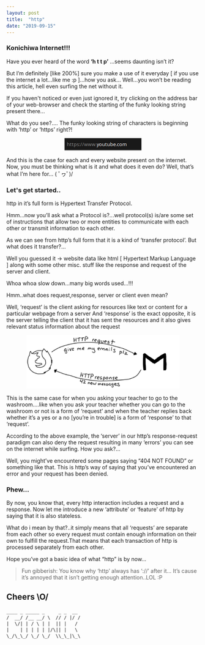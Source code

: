 ```yaml
---
layout: post
title:  "http"
date: "2019-09-15"
---
```


### Konichiwa Internet!!!
Have you ever heard of the word <b>‘h t t p’</b> ...seems daunting isn’t it?

But I’m definitely [like 200%] sure you make a use of it everyday [ if you use the internet a lot...like me :p ]...how you ask...
Well...you won’t be reading this article, hell even surfing the net without it.

If you haven't noticed or even just ignored it, try clicking on the address bar of your web-browser and check the starting of the funky looking string present there...

What do you see?.... The funky looking string of characters is beginning with ‘http’ or ‘https’ right?!

<center><img src="/assets/http/1.png"/></center>

And this is the case for each and every website present on the internet.
Now, you must be thinking what is it and what does it even do?
Well, that’s what I’m here for… ( ﾟヮﾟ)/


### Let's get started..
http in it’s full form is Hypertext Transfer Protocol.

Hmm...now you’ll ask what a Protocol is?...well protocol(s) is/are some set of instructions that allow two or more entities to communicate with each other or transmit information to each other.

As we can see from http’s full form that it is a kind of ‘transfer protocol’. But what does it transfer?...

Well you guessed it → website data like html [ Hypertext Markup Language ] along with some other misc. stuff like the response and request of the server and client.

Whoa whoa slow down…many big words used...!!!

Hmm..what does request,response, server or client even mean?

Well, ‘request’ is the client asking for resources like text or content for a particular webpage from a server
And ‘response’ is the exact opposite, it is the server telling the client that it has sent the resources and it also gives relevant status information about the request

<center><img src="/assets/http/req-resp.jpeg" width="400"/></center>

This is the same case for when you asking your teacher to go to the washroom....like when you ask your teacher whether you can go to the washroom or not is a form of ‘request’ and when the teacher replies back whether it’s a yes or a no [you’re in trouble] is a form of ‘response’ to that ‘request’.

According to the above example, the ‘server’ in our http’s response-request paradigm can also deny the request resulting in many ‘errors’ you can see on the internet while surfing.
How you ask?...

Well, you might’ve encountered some pages saying “404 NOT FOUND” or something like that. This is http’s way of saying that you’ve encountered an error and your request has been denied.

### Phew...

By now, you know that, every http interaction includes a request and a response. Now let me introduce a new ‘attribute’ or ‘feature’ of http by saying that it is also stateless.

What do i mean by that?..it simply means that all ‘requests’ are separate from each other so every request must contain enough information on their own to fulfill the request.That means that each transaction of http is processed separately from each other.


Hope you’ve got a basic idea of what “http” is by now...


> Fun gibberish:
> You know why ‘http’ always has ‘://’ after it…
> It’s cause it’s annoyed that it isn’t getting enough attention..LOL :P


## Cheers \O/

```
____ _ _____ _     _ _  __
/  __/ /__ __/ \  // / |/ /
|  \/| | / \ | |  || |   / 
|    | | | | | |/\|| |   \ 
\_/\_\_/ \_/ \_/  \\_\_|\_\
                           
```
